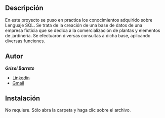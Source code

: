 ## Descripción
En este proyecto se puso en practica los conocimientos adquirido sobre Lenguaje SQL.
Se trata de la creación de una base de datos de una empresa ficticia que se dedica a la comercialización de plantas y elementos de jardineria.
Se efectuaron diversas consultas a dicha base, aplicando diversas funciones.

## Autor
***Grisel Barreto***
* [Linkedin](www.linkedin.com/in/lic-grisel-belén-barreto)
* [Gmail](griselbbarreto@gmail.com)

## Instalación
No requiere. Sólo abra la carpeta y haga clic sobre el archivo.


